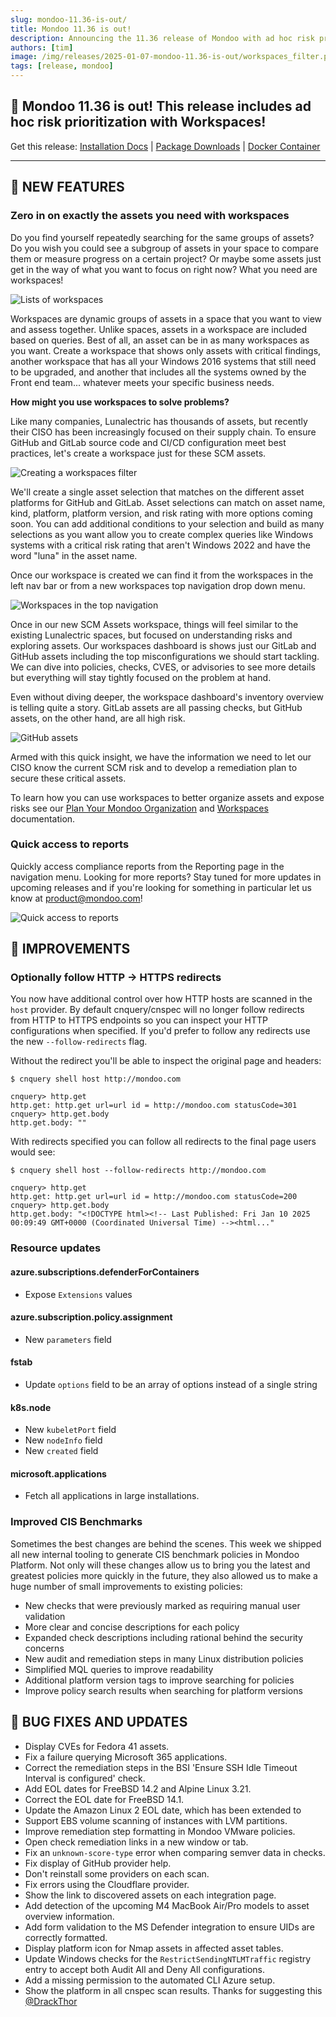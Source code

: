 ```yaml
---
slug: mondoo-11.36-is-out/
title: Mondoo 11.36 is out!
description: Announcing the 11.36 release of Mondoo with ad hoc risk prioritization with Workspaces!
authors: [tim]
image: /img/releases/2025-01-07-mondoo-11.36-is-out/workspaces_filter.png
tags: [release, mondoo]
---
```


## 🥳 Mondoo 11.36 is out! This release includes ad hoc risk prioritization with Workspaces!

Get this release: [Installation Docs](https://mondoo.com/docs/cnspec/) | [Package Downloads](https://releases.mondoo.com/cnspec/) | [Docker Container](https://hub.docker.com/r/mondoo/cnspec)

---

## 🎉 NEW FEATURES

### Zero in on exactly the assets you need with workspaces

Do you find yourself repeatedly searching for the same groups of assets? Do you wish you could see a subgroup of assets in your space to compare them or measure progress on a certain project? Or maybe some assets just get in the way of what you want to focus on right now? What you need are workspaces!

![Lists of workspaces](/img/releases/2025-01-07-mondoo-11.36-is-out/workspaces_list.png)

Workspaces are dynamic groups of assets in a space that you want to view and assess together. Unlike spaces, assets in a workspace are included based on queries. Best of all, an asset can be in as many workspaces as you want. Create a workspace that shows only assets with critical findings, another workspace that has all your Windows 2016 systems that still need to be upgraded, and another that includes all the systems owned by the Front end team... whatever meets your specific business needs.

**How might you use workspaces to solve problems?**

Like many companies, Lunalectric has thousands of assets, but recently their CISO has been increasingly focused on their supply chain. To ensure GitHub and GitLab source code and CI/CD configuration meet best practices, let's create a workspace just for these SCM assets.

![Creating a workspaces filter](/img/releases/2025-01-07-mondoo-11.36-is-out/workspaces_filter.png)

We'll create a single asset selection that matches on the different asset platforms for GitHub and GitLab. Asset selections can match on asset name, kind, platform, platform version, and risk rating with more options coming soon. You can add additional conditions to your selection and build as many selections as you want allow you to create complex queries like Windows systems with a critical risk rating that aren't Windows 2022 and have the word "luna" in the asset name.

Once our workspace is created we can find it from the workspaces in the left nav bar or from a new workspaces top navigation drop down menu.

![Workspaces in the top navigation](/img/releases/2025-01-07-mondoo-11.36-is-out/nav_bar.png)

Once in our new SCM Assets workspace, things will feel similar to the existing Lunalectric spaces, but focused on understanding risks and exploring assets. Our workspaces dashboard is shows just our GitLab and GitHub assets including the top misconfigurations we should start tackling. We can dive into policies, checks, CVES, or advisories to see more details but everything will stay tightly focused on the problem at hand.

Even without diving deeper, the workspace dashboard's inventory overview is telling quite a story. GitLab assets are all passing checks, but GitHub assets, on the other hand, are all high risk.

![GitHub assets](/img/releases/2025-01-07-mondoo-11.36-is-out/github_assets.png)

Armed with this quick insight, we have the information we need to let our CISO know the current SCM risk and to develop a remediation plan to secure these critical assets.

To learn how you can use workspaces to better organize assets and expose risks see our [Plan Your Mondoo Organization](https://mondoo.com/docs/platform/start/organize/overview/) and [Workspaces](https://mondoo.com/docs/platform/start/organize/workspaces/) documentation.

### Quick access to reports

Quickly access compliance reports from the Reporting page in the navigation menu. Looking for more reports? Stay tuned for more updates in upcoming releases and if you're looking for something in particular let us know at [product@mondoo.com](mailto:product@mondoo.com)!

![Quick access to reports](/img/releases/2025-01-07-mondoo-11.36-is-out/reporting.png)

## 🧹 IMPROVEMENTS

### Optionally follow HTTP -> HTTPS redirects

You now have additional control over how HTTP hosts are scanned in the `host` provider. By default cnquery/cnspec will no longer follow redirects from HTTP to HTTPS endpoints so you can inspect your HTTP configurations when specified. If you'd prefer to follow any redirects use the new `--follow-redirects` flag.

Without the redirect you'll be able to inspect the original page and headers:

```shell
$ cnquery shell host http://mondoo.com

cnquery> http.get
http.get: http.get url=url id = http://mondoo.com statusCode=301
cnquery> http.get.body
http.get.body: ""
```

With redirects specified you can follow all redirects to the final page users would see:

```shell
$ cnquery shell host --follow-redirects http://mondoo.com

cnquery> http.get
http.get: http.get url=url id = http://mondoo.com statusCode=200
cnquery> http.get.body
http.get.body: "<!DOCTYPE html><!-- Last Published: Fri Jan 10 2025 00:09:49 GMT+0000 (Coordinated Universal Time) --><html..."
```

### Resource updates

#### azure.subscriptions.defenderForContainers

- Expose `Extensions` values

#### azure.subscription.policy.assignment

- New `parameters` field

#### fstab

- Update `options` field to be an array of options instead of a single string

#### k8s.node

- New `kubeletPort` field
- New `nodeInfo` field
- New `created` field

#### microsoft.applications

- Fetch all applications in large installations.

### Improved CIS Benchmarks

Sometimes the best changes are behind the scenes. This week we shipped all new internal tooling to generate CIS benchmark policies in Mondoo Platform. Not only will these changes allow us to bring you the latest and greatest policies more quickly in the future, they also allowed us to make a huge number of small improvements to existing policies:

- New checks that were previously marked as requiring manual user validation
- More clear and concise descriptions for each policy
- Expanded check descriptions including rational behind the security concerns
- New audit and remediation steps in many Linux distribution policies
- Simplified MQL queries to improve readability
- Additional platform version tags to improve searching for policies
- Improve policy search results when searching for platform versions

## 🐛 BUG FIXES AND UPDATES

- Display CVEs for Fedora 41 assets.
- Fix a failure querying Microsoft 365 applications.
- Correct the remediation steps in the BSI 'Ensure SSH Idle Timeout Interval is configured' check.
- Add EOL dates for FreeBSD 14.2 and Alpine Linux 3.21.
- Correct the EOL date for FreeBSD 14.1.
- Update the Amazon Linux 2 EOL date, which has been extended to
- Support EBS volume scanning of instances with LVM partitions.
- Improve remediation step formatting in Mondoo VMware policies.
- Open check remediation links in a new window or tab.
- Fix an `unknown-score-type` error when comparing semver data in checks.
- Fix display of GitHub provider help.
- Don't reinstall some providers on each scan.
- Fix errors using the Cloudflare provider.
- Show the link to discovered assets on each integration page.
- Add detection of the upcoming M4 MacBook Air/Pro models to asset overview information.
- Add form validation to the MS Defender integration to ensure UIDs are correctly formatted.
- Display platform icon for Nmap assets in affected asset tables.
- Update Windows checks for the `RestrictSendingNTLMTraffic` registry entry to accept both Audit All and Deny All configurations.
- Add a missing permission to the automated CLI Azure setup.
- Show the platform in all cnspec scan results. Thanks for suggesting this [@DrackThor](https://github.com/DrackThor)

